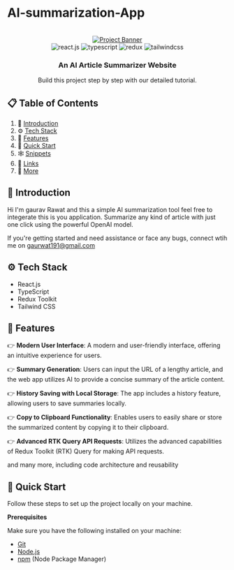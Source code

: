 # AI-summarization-App
<div align="center">
  <br />
    <a href="https://youtu.be/vpvtZZi5ZWk?feature=shared" target="_blank">
      <img src="https://github.com/adrianhajdin/project_ai_summarizer/assets/151519281/90267296-c133-4cb1-a27e-fe1a3aa522b9" alt="Project Banner">
    </a>
  <br />

  <div>
    <img src="https://img.shields.io/badge/-React_JS-black?style=for-the-badge&logoColor=white&logo=react&color=61DAFB" alt="react.js" />
    <img src="https://img.shields.io/badge/-TypeScript-black?style=for-the-badge&logoColor=white&logo=typescript&color=3178C6" alt="typescript" />
    <img src="https://img.shields.io/badge/-Redux-black?style=for-the-badge&logoColor=white&logo=redux&color=764ABC" alt="redux" />
    <img src="https://img.shields.io/badge/-Tailwind_CSS-black?style=for-the-badge&logoColor=white&logo=tailwindcss&color=06B6D4" alt="tailwindcss" />
  </div>

  <h3 align="center">An AI Article Summarizer Website</h3>

   <div align="center">
     Build this project step by step with our detailed tutorial.
    </div>
</div>

## 📋 <a name="table">Table of Contents</a>

1. 🤖 [Introduction](#introduction)
2. ⚙️ [Tech Stack](#tech-stack)
3. 🔋 [Features](#features)
4. 🤸 [Quick Start](#quick-start)
5. 🕸️ [Snippets](#snippets)
6. 🔗 [Links](#links)
7. 🚀 [More](#more)

## <a name="introduction">🤖 Introduction</a>
Hi I'm gaurav Rawat and this a simple AI summarization tool feel free to integerate this is you application.
Summarize any kind of article with just one click using the powerful OpenAI model.

If you're getting started and need assistance or face any bugs, connect wtih me on gaurwat191@gmail.com

## <a name="tech-stack">⚙️ Tech Stack</a>

- React.js
- TypeScript
- Redux Toolkit
- Tailwind CSS

## <a name="features">🔋 Features</a>

👉 **Modern User Interface**: A modern and user-friendly interface, offering an intuitive experience for users.

👉 **Summary Generation**: Users can input the URL of a lengthy article, and the web app utilizes AI to provide a concise summary of the article content.

👉 **History Saving with Local Storage**: The app includes a history feature, allowing users to save summaries locally.

👉 **Copy to Clipboard Functionality**: Enables users to easily share or store the summarized content by copying it to their clipboard.

👉 **Advanced RTK Query API Requests**: Utilizes the advanced capabilities of Redux Toolkit (RTK) Query for making API requests.

and many more, including code architecture and reusability 

## <a name="quick-start">🤸 Quick Start</a>

Follow these steps to set up the project locally on your machine.

**Prerequisites**

Make sure you have the following installed on your machine:

- [Git](https://git-scm.com/)
- [Node.js](https://nodejs.org/en)
- [npm](https://www.npmjs.com/) (Node Package Manager)

